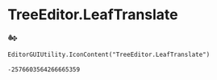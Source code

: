 # TreeEditor.LeafTranslate
![](/img/TreeEditor.LeafTranslate.png)

``` CSharp
EditorGUIUtility.IconContent("TreeEditor.LeafTranslate")
```
```
-2576603564266665359
```

